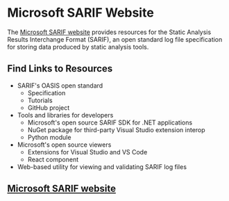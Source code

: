 # Microsoft SARIF Website

The [Microsoft SARIF website](https://sarifweb.azurewebsites.net) provides resources for the Static Analysis Results Interchange Format
(SARIF), an open standard log file specification for storing data produced by static analysis tools.

## Find Links to Resources
- SARIF's OASIS open standard
  - Specification
  - Tutorials
  - GitHub project
- Tools and libraries for developers
  - Microsoft's open source SARIF SDK for .NET applications
  - NuGet package for third-party Visual Studio extension interop
  - Python module
- Microsoft's open source viewers
  - Extensions for Visual Studio and VS Code
  - React component
- Web-based utility for viewing and validating SARIF log files

## [Microsoft SARIF website](https://sarifweb.azurewebsites.net)